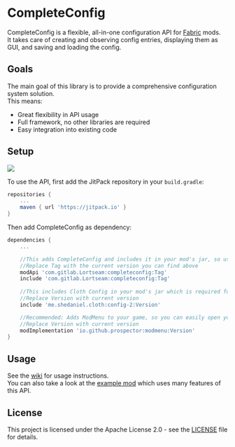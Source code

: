 # CompleteConfig
CompleteConfig is a flexible, all-in-one configuration API for [Fabric](https://fabricmc.net/) mods.  
It takes care of creating and observing config entries, displaying them as GUI, and saving and loading the config.

## Goals
The main goal of this library is to provide a comprehensive configuration system solution.  
This means:
* Great flexibility in API usage
* Full framework, no other libraries are required
* Easy integration into existing code

## Setup
[![](https://jitpack.io/v/com.gitlab.Lortseam/completeconfig.svg)](https://jitpack.io/#com.gitlab.Lortseam/completeconfig)

To use the API, first add the JitPack repository in your `build.gradle`:
```groovy
repositories {
    ...
    maven { url 'https://jitpack.io' }
}
```
Then add CompleteConfig as dependency:
```groovy
dependencies {
    ...

    //This adds CompleteConfig and includes it in your mod's jar, so users don't have to install it
    //Replace Tag with the current version you can find above
    modApi 'com.gitlab.Lortseam:completeconfig:Tag'
    include 'com.gitlab.Lortseam:completeconfig:Tag'
    
    //This includes Cloth Config in your mod's jar which is required for CompleteConfig
    //Replace Version with current version
    include 'me.shedaniel.cloth:config-2:Version'

    //Recommended: Adds ModMenu to your game, so you can easily open your config GUI
    //Replace Version with current version
    modImplementation 'io.github.prospector:modmenu:Version'
}
```

## Usage
See the [wiki](https://gitlab.com/Lortseam/completeconfig/-/wikis/home) for usage instructions.  
You can also take a look at the [example mod](https://gitlab.com/Lortseam/completeconfig-example-mod) which uses many features of this API.

## License
This project is licensed under the Apache License 2.0 - see the [LICENSE](LICENSE) file for details.